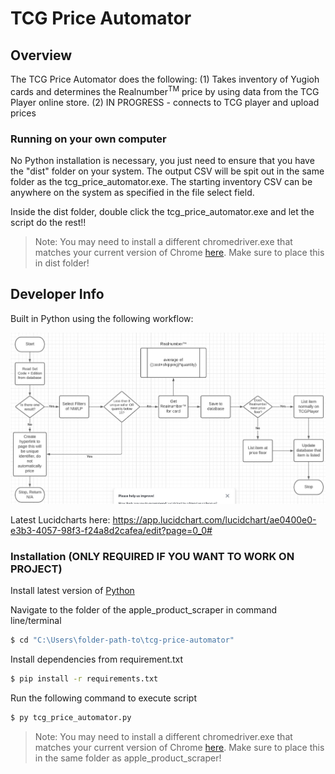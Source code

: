 # TCG Price Automator
## Overview
The TCG Price Automator does the following:
(1) Takes inventory of Yugioh cards and determines the Realnumber<sup>TM</sup> price by using data from the TCG Player online store.
(2) IN PROGRESS - connects to TCG player and upload prices

### Running on your own computer
No Python installation is necessary, you just need to ensure that you have the "dist" folder on your system. The output CSV will be spit out in the same folder as the tcg_price_automator.exe. The starting inventory CSV can be anywhere on the system as specified in the file select field.

Inside the dist folder, double click the tcg_price_automator.exe and let the script do the rest!!

> Note: You may need to install a different chromedriver.exe that matches your current version of Chrome [here](https://chromedriver.chromium.org/downloads). Make sure to place this in dist folder!

## Developer Info
Built in Python using the following workflow:

![alt text](https://github.com/kloklee88/tcg-price-automator/blob/master/tcg-workflow.PNG?raw=true)

Latest Lucidcharts here:
https://app.lucidchart.com/lucidchart/ae0400e0-e3b3-4057-98f3-f24a8d2cafea/edit?page=0_0#

### Installation (ONLY REQUIRED IF YOU WANT TO WORK ON PROJECT)
Install latest version of [Python](https://www.python.org/downloads/) 

Navigate to the folder of the apple_product_scraper in command line/terminal

```sh
$ cd "C:\Users\folder-path-to\tcg-price-automator"
```

Install dependencies from requirement.txt

```sh
$ pip install -r requirements.txt
```

Run the following command to execute script

```sh
$ py tcg_price_automator.py
```

> Note: You may need to install a different chromedriver.exe that matches your current version of Chrome [here](https://chromedriver.chromium.org/downloads). Make sure to place this in the same folder as apple_product_scraper!


